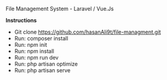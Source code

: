 File Management System - Laravel / Vue.Js

**Instructions**
- Git clone https://github.com/hasanAli9t/file-managment.git
- Run: composer install
- Run: npm init
- Run: npm install
- Run: npm run dev
- Run: php artisan optimize
- Run: php artisan serve 
